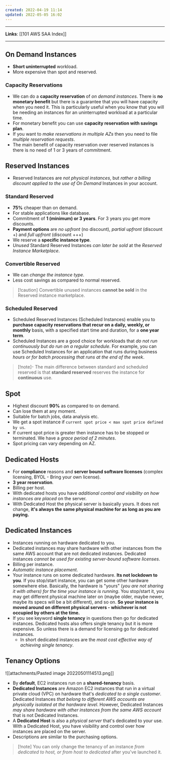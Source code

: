 ```yaml
---
created: 2022-04-19 11:14
updated: 2022-05-05 16:02
---
```

---
**Links**: [[101 AWS SAA Index]]

---
## On Demand Instances
- **Short uninterrupted** workload.
- More expensive than spot and reserved.

### Capacity Reservations
- We can do a **capacity reservation** of *on demand instances*. There is **no monetary benefit** but there is a guarantee that you will have capacity when you need it. This is particularly useful when you know that you will be needing an instances for an uninterrupted workload at a particular time.
- For monetary benefit you can use **capacity reservation with savings plan**.
- If you want to *make reservations in multiple AZs* then you need to file *multiple reservation requests*.
- The main benefit of capacity reservation over reserved instances is there is no need of 1 or 3 years of commitment.

## Reserved Instances
- Reserved Instances are *not physical instances*, but *rather a billing discount applied to the use of On Demand* Instances in your account.

### Standard Reserved
- **75%** cheaper than on demand.
- For stable applications like database.
- Commitment of **1 (minimum) or 3 years**. For 3 years you get more discounts.
- **Payment options** are *no upfront* (no discount), *partial upfront* (discount +) and *full upfront* (discount +++)
- We reserve a **specific instance type**.
- *Unused* Standard Reserved Instances *can later be sold* at the *Reserved Instance Marketplace*.

### Convertible Reserved 
- We can *change the instance type*.
- Less cost savings as compared to normal reserved.

>[!caution] Convertible unused instances **cannot be sold** in the Reserved instance marketplace.

### Scheduled Reserved
- Scheduled Reserved Instances (Scheduled Instances) enable you to **purchase capacity reservations that recur on a daily, weekly, or monthly** basis, with a specified start time and duration, for a **one year term**. 
- Scheduled Instances are a good choice for workloads that *do not run continuously but do run on a regular schedule*. For example, you can use Scheduled Instances for an application that runs during business *hours or for batch processing that runs at the end of the week*.

> [!note]- The main difference between standard and scheduled reserved is that **standard reserved** reserves the instance for **continuous** use.

## Spot
- Highest discount **90%** as compared to on demand.
- Can lose them at any moment.
- Suitable for batch jobs, data analysis etc.
- We get a spot instance if `current spot price < max spot price defined by us`. 
- If current spot price is greater then instance has to be stopped or terminated. We have a *grace period of 2 minutes*.
- Spot pricing can vary depending on AZ.

## Dedicated Hosts
- For **compliance** reasons and **server bound software licenses** (complex licensing, BYOL - Bring your own license).
- **3 year reservation**.
- Billing per host.
- With dedicated hosts you have *additional control and visibility on how instances are placed* on the server.
- With Dedicated Host the physical server is basically yours. It does not change, **it's always the same physical machine for as long as you are paying.**

## Dedicated Instances
- Instances running on hardware dedicated to you.
- Dedicated instances may share hardware with other instances from the same AWS account that are not dedicated instances. Dedicated instances *cannot be used for existing server-bound software licenses*.
- Billing per instance.
- *Automatic instance placement*.
- Your instance runs on some dedicated hardware. **Its not lockdown to you**. If you stop/start instance, you can get some other hardware somewhere else. Basically, the hardware is "yours" (*you are not sharing it with others) for the time your instance is running*. You stop/start it, you may get different physical machine later on (maybe older, maybe newer, maybe its specs will be a bit different), and so on. **So your instance is moved around on different physical servers - whichever is not occupied by others at the time.**
- If you see keyword **single tenancy** in questions then go for dedicated instances. Dedicated hosts also offers single tenancy but it is more expensive. So unless there is a demand for licensing go for dedicated instances.
	- In short dedicated instances are the *most cost effective way of achieving single tenancy*.

## Tenancy Options
![[attachments/Pasted image 20220501114513.png]]

- By **default**, EC2 instances run on a **shared-tenancy** basis.
- **Dedicated Instances** are Amazon EC2 instances that run in a virtual private cloud (VPC) on hardware that's *dedicated to a single customer*. Dedicated Instances *that belong to different AWS accounts are physically isolated at the hardware level*. However, Dedicated Instances *may share hardware with other instances from the same AWS account* that is not Dedicated Instances.
- A **Dedicated Host** is also a *physical server* that's dedicated to your use. With a Dedicated Host, you have visibility and control over how instances are placed on the server.
- Descriptions are similar to the purchasing options.

> [!note] You can only change the tenancy of an instance *from dedicated to host, or from host to dedicated* after you've launched it.